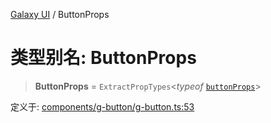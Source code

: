 [Galaxy UI](../index.md) / ButtonProps

# 类型别名: ButtonProps

> **ButtonProps** = `ExtractPropTypes`\<*typeof* [`buttonProps`](../variables/buttonProps.md)\>

定义于: [components/g-button/g-button.ts:53](https://github.com/zhengxs2018/galaxy-vue/blob/8e5a3fb68b3f76d6c1ebad5eeee34606ff2e7045/packages/galaxy-ui/src/components/g-button/g-button.ts#L53)
